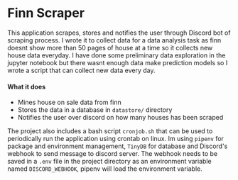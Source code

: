 # Finn Scraper
This application scrapes, stores and notifies the user through Discord bot of scraping process. I wrote it to collect data for a data analysis task as finn doesnt show more than 50 pages of house at a time so it collects new house data everyday. I have done some preliminary data exploration in the jupyter notebook but there wasnt enough data make prediction models so I wrote a script that can collect new data every day.

#### What it does
* Mines house on sale data from finn
* Stores the data in a database in `datastore/` directory
* Notifies the user over discord on how many houses has been scraped

The project also includes a bash script `cronjob.sh` that can be used to periodically run the application using crontab on linux. 
Im using `pipenv` for package and environment management, `TinyDB` for database and Discord's webhook to send message to discord server. The webhook needs to be saved in a `.env` file in the project directory as an environment variable named `DISCORD_WEBHOOK`, pipenv will load the environment variable.
